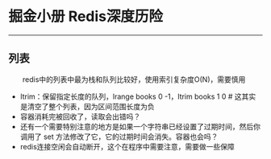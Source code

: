 # 掘金小册 Redis深度历险
***
## 列表
&ensp;&ensp;&ensp;&ensp;redis中的列表中最为栈和队列比较好，使用索引复杂度O(N)，需要慎用
- ltrim：保留指定长度的队列，lrange books 0 -1，ltrim books 1 0 # 这其实是清空了整个列表，因为区间范围长度为负
- 容器消耗完被回收了，读取会出错吗？
- 还有一个需要特别注意的地方是如果一个字符串已经设置了过期时间，然后你调用了 set 方法修改了它，它的过期时间会消失。容器也会吗？
- redis连接空闲会自动断开，这个在程序中需要注意，需要做一些保障
